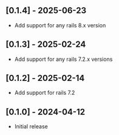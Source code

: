 ## [0.1.4] - 2025-06-23
- Add support for any rails 8.x version
## [0.1.3] - 2025-02-24
- Add support for any rails 7.2.x versions
## [0.1.2] - 2025-02-14
- Add support for rails 7.2
## [0.1.0] - 2024-04-12

- Initial release
